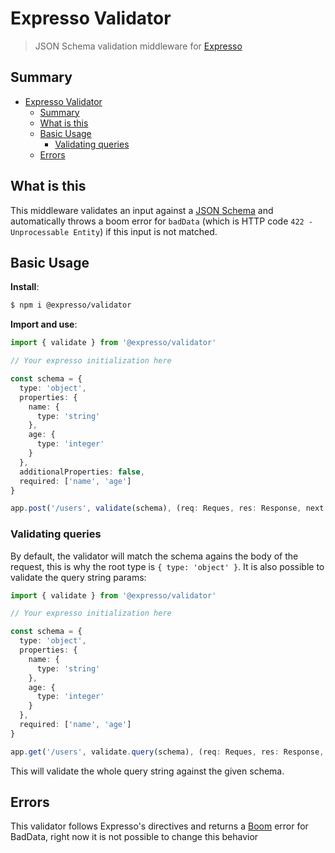 # Expresso Validator

> JSON Schema validation middleware for [Expresso](https://github.com/expresso)

## Summary

- [Expresso Validator](#expresso-validator)
  - [Summary](#summary)
  - [What is this](#what-is-this)
  - [Basic Usage](#basic-usage)
    - [Validating queries](#validating-queries)
  - [Errors](#errors)

## What is this

This middleware validates an input against a [JSON Schema](https://json-schema.org) and automatically throws a boom error for `badData` (which is HTTP code `422 - Unprocessable Entity`) if this input is not matched.

## Basic Usage

**Install**:

```sh
$ npm i @expresso/validator
```

**Import and use**:

```ts
import { validate } from '@expresso/validator'

// Your expresso initialization here

const schema = {
  type: 'object',
  properties: {
    name: {
      type: 'string'
    },
    age: {
      type: 'integer'
    }
  },
  additionalProperties: false,
  required: ['name', 'age']
}

app.post('/users', validate(schema), (req: Reques, res: Response, next: NextFunction) => { // ... // })
```

### Validating queries

By default, the validator will match the schema agains the body of the request, this is why the root type is `{ type: 'object' }`. It is also possible to validate the query string params:

```ts
import { validate } from '@expresso/validator'

// Your expresso initialization here

const schema = {
  type: 'object',
  properties: {
    name: {
      type: 'string'
    },
    age: {
      type: 'integer'
    }
  },
  required: ['name', 'age']
}

app.get('/users', validate.query(schema), (req: Reques, res: Response, next: NextFunction) => { // ... // })
```

This will validate the whole query string against the given schema.

## Errors

This validator follows Expresso's directives and returns a [Boom](https://github.com/hapijs/boom) error for BadData, right now it is not possible to change this behavior